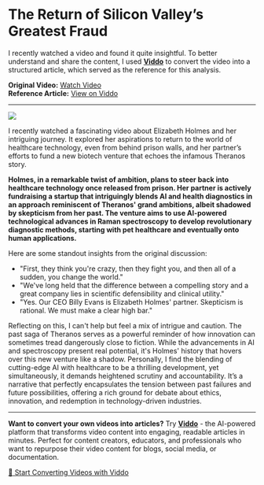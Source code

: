 # The Return of Silicon Valley’s Greatest Fraud

I recently watched a video and found it quite insightful. To better understand and share the content, I used **[Viddo](https://viddo.pro/)** to convert the video into a structured article, which served as the reference for this analysis.

**Original Video:** [Watch Video](https://www.youtube.com/watch?v=JluDqVJC4kg)  
**Reference Article:** [View on Viddo](https://viddo.pro/zh/video-result/bee8a08b-ac0e-44c5-a73a-bb6d5be0c817)

---

![](https://www.youtube.com/embed/JluDqVJC4kg)

I recently watched a fascinating video about Elizabeth Holmes and her intriguing journey. It explored her aspirations to return to the world of healthcare technology, even from behind prison walls, and her partner’s efforts to fund a new biotech venture that echoes the infamous Theranos story.

**Holmes, in a remarkable twist of ambition, plans to steer back into healthcare technology once released from prison. Her partner is actively fundraising a startup that intriguingly blends AI and health diagnostics in an approach reminiscent of Theranos' grand ambitions, albeit shadowed by skepticism from her past. The venture aims to use AI-powered technological advances in Raman spectroscopy to develop revolutionary diagnostic methods, starting with pet healthcare and eventually onto human applications.**

Here are some standout insights from the original discussion:

- "First, they think you're crazy, then they fight you, and then all of a sudden, you change the world."
- "We've long held that the difference between a compelling story and a great company lies in scientific defensibility and clinical utility."
- "Yes. Our CEO Billy Evans is Elizabeth Holmes' partner. Skepticism is rational. We must make a clear high bar."

Reflecting on this, I can't help but feel a mix of intrigue and caution. The past saga of Theranos serves as a powerful reminder of how innovation can sometimes tread dangerously close to fiction. While the advancements in AI and spectroscopy present real potential, it's Holmes' history that hovers over this new venture like a shadow. Personally, I find the blending of cutting-edge AI with healthcare to be a thrilling development, yet simultaneously, it demands heightened scrutiny and accountability. It’s a narrative that perfectly encapsulates the tension between past failures and future possibilities, offering a rich ground for debate about ethics, innovation, and redemption in technology-driven industries.

---

**Want to convert your own videos into articles?** Try **[Viddo](https://viddo.pro/)** - the AI-powered platform that transforms video content into engaging, readable articles in minutes. Perfect for content creators, educators, and professionals who want to repurpose their video content for blogs, social media, or documentation.

[🚀 Start Converting Videos with Viddo](https://viddo.pro/)